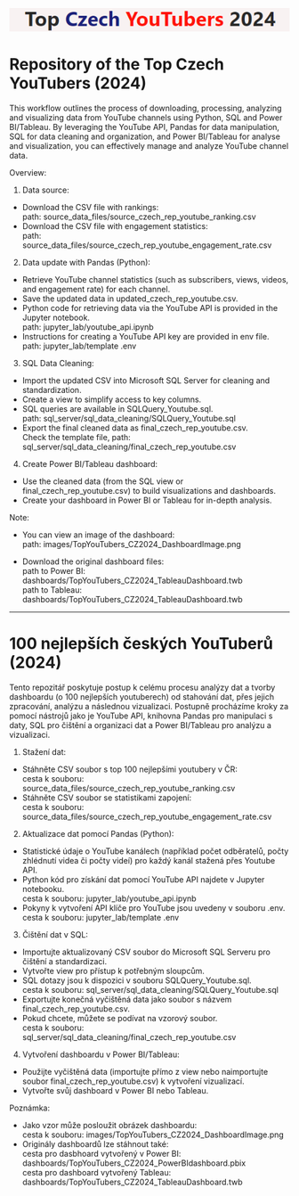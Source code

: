 ![header image](images/header.png)

# Repository of the Top Czech YouTubers (2024)
This workflow outlines the process of downloading, processing, analyzing and visualizing data from YouTube channels using Python, SQL and Power BI/Tableau. 
By leveraging the YouTube API, Pandas for data manipulation, SQL for data cleaning and organization, and Power BI/Tableau for analyse and visualization, you can effectively manage and analyze YouTube channel data.

Overview:

1. Data source:
  - Download the CSV file with rankings:  
    path: source_data_files/source_czech_rep_youtube_ranking.csv
  - Download the CSV file with engagement statistics:  
    path: source_data_files/source_czech_rep_youtube_engagement_rate.csv

2. Data update with Pandas (Python):
  - Retrieve YouTube channel statistics (such as subscribers, views, videos, and engagement rate) for each channel.
  - Save the updated data in updated_czech_rep_youtube.csv.
  - Python code for retrieving data via the YouTube API is provided in the Jupyter notebook.  
    path: jupyter_lab/youtube_api.ipynb
  - Instructions for creating a YouTube API key are provided in env file.  
    path: jupyter_lab/template .env
   
3. SQL Data Cleaning:
  - Import the updated CSV into Microsoft SQL Server for cleaning and standardization.
  - Create a view to simplify access to key columns.
  - SQL queries are available in SQLQuery_Youtube.sql.  
    path: sql_server/sql_data_cleaning/SQLQuery_Youtube.sql
  - Export the final cleaned data as final_czech_rep_youtube.csv.  
    Check the template file, path: sql_server/sql_data_cleaning/final_czech_rep_youtube.csv

4. Create Power BI/Tableau dashboard:
  - Use the cleaned data (from the SQL view or final_czech_rep_youtube.csv) to build visualizations and dashboards.
  - Create your dashboard in Power BI or Tableau for in-depth analysis.


Note: 

  - You can view an image of the dashboard:  
        path: images/TopYouTubers_CZ2024_DashboardImage.png
    
  - Download the original dashboard files:  
        path to Power BI: dashboards/TopYouTubers_CZ2024_TableauDashboard.twb  
        path to Tableau: dashboards/TopYouTubers_CZ2024_TableauDashboard.twb

---

  #  100 nejlepších českých YouTuberů (2024)
Tento repozitář poskytuje postup k celému procesu analýzy dat a tvorby dashboardu (o 100 nejlepších youtuberech) od stahování dat, přes jejich zpracování, analýzu a následnou vizualizaci. Postupně procházíme kroky za pomocí nástrojů jako je YouTube API, knihovna Pandas pro manipulaci s daty, SQL pro čištění a organizaci dat a Power BI/Tableau pro analýzu a vizualizaci.

1. Stažení dat:
- Stáhněte CSV soubor s top 100 nejlepšími youtubery v ČR:  
  cesta k souboru: source_data_files/source_czech_rep_youtube_ranking.csv
- Stáhněte CSV soubor se statistikami zapojení:  
  cesta k souboru: source_data_files/source_czech_rep_youtube_engagement_rate.csv
  
2. Aktualizace dat pomocí Pandas (Python):
- Statistické údaje o YouTube kanálech (například počet odběratelů, počty zhlédnutí videa či počty videí) pro každý kanál stažená přes Youtube API.
- Python kód pro získání dat pomocí YouTube API najdete v Jupyter notebooku.  
  cesta k souboru: jupyter_lab/youtube_api.ipynb
- Pokyny k vytvoření API klíče pro YouTube jsou uvedeny v souboru .env.  
  cesta k souboru: jupyter_lab/template .env

3. Čištění dat v SQL:
- Importujte aktualizovaný CSV soubor do Microsoft SQL Serveru pro čištění a standardizaci.
- Vytvořte view pro přístup k potřebným sloupcům.
- SQL dotazy jsou k dispozici v souboru SQLQuery_Youtube.sql.  
  cesta k souboru: sql_server/sql_data_cleaning/SQLQuery_Youtube.sql
- Exportujte konečná vyčištěná data jako soubor s názvem final_czech_rep_youtube.csv.
- Pokud chcete, můžete se podívat na vzorový soubor.  
  cesta k souboru: sql_server/sql_data_cleaning/final_czech_rep_youtube.csv

4. Vytvoření dashboardu v Power BI/Tableau:
- Použijte vyčištěná data (importujte přímo z view nebo naimportujte soubor final_czech_rep_youtube.csv) k vytvoření vizualizací.
- Vytvořte svůj dashboard v Power BI nebo Tableau.

Poznámka:
- Jako vzor může posloužit obrázek dashboardu:  
  cesta k souboru: images/TopYouTubers_CZ2024_DashboardImage.png
- Originály dashboardů lze stáhnout také:  
  cesta pro dasbhoard vytvořený v Power BI: dashboards/TopYouTubers_CZ2024_PowerBIdashboard.pbix  
  cesta pro dashboard vytvořený Tableau: dashboards/TopYouTubers_CZ2024_TableauDashboard.twb
